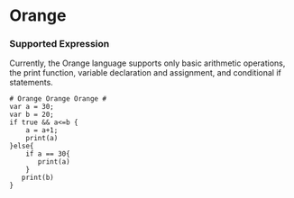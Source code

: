 # Orange

### Supported Expression ###

Currently, the Orange language supports only basic arithmetic operations, the print function, variable declaration and assignment, and conditional if statements.  

```
# Orange Orange Orange #
var a = 30;
var b = 20;
if true && a<=b {
    a = a+1;
    print(a)
}else{
    if a == 30{
       print(a)
    }
   print(b)
}
```
